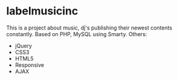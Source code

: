 labelmusicinc
=============
This is a project about music, dj's publishing their newest contents constantly.
Based on PHP, MySQL using Smarty.
Others:
* jQuery
* CSS3
* HTML5
* Responsive
* AJAX

